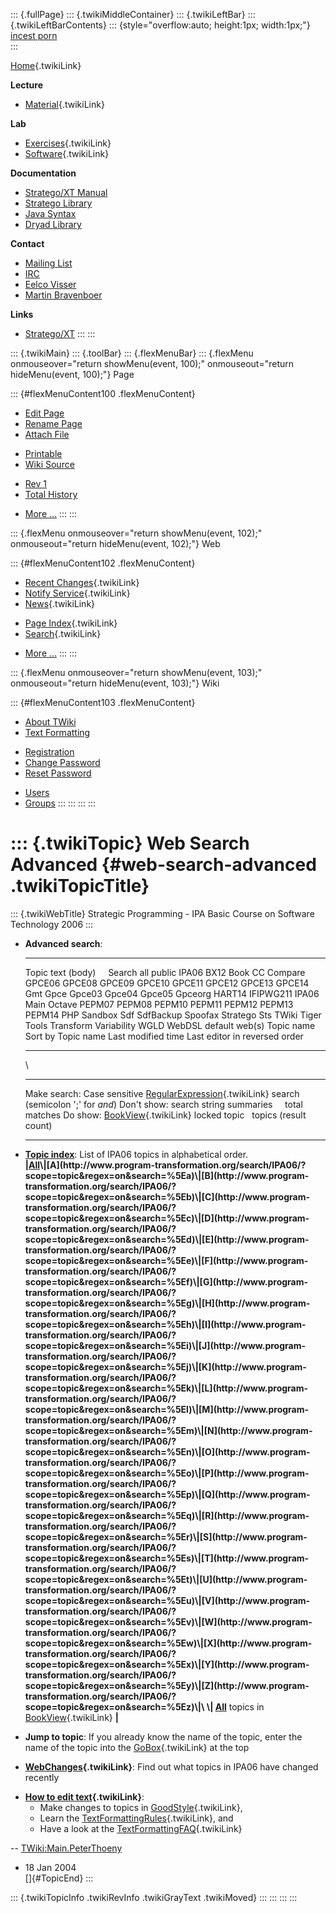 ::: {.fullPage}
::: {.twikiMiddleContainer}
::: {.twikiLeftBar}
::: {.twikiLeftBarContents}
::: {style="overflow:auto; height:1px; width:1px;"}
[incest porn](http://sexpace.net/)\
:::

[Home](WebHome){.twikiLink}

**Lecture**

-   [Material](CourseMaterial){.twikiLink}

**Lab**

-   [Exercises](CourseExercises){.twikiLink}
-   [Software](CourseSoftware){.twikiLink}

**Documentation**

-   [Stratego/XT
    Manual](http://nix.cs.uu.nl/dist/stratego/strategoxt-manual-unstable-latest/manual/)
-   [Stratego
    Library](http://nix.cs.uu.nl/dist/stratego/stratego-lib-docs-stable-latest/docs/)
-   [Java
    Syntax](http://nix.cs.uu.nl/dist/stratego/java-front-docs-stable-latest/docs/html/v1.5/languages/java-15/Main.sdf.html)
-   [Dryad
    Library](http://nix.cs.uu.nl/dist/stratego/dryad-docs-stable-latest/docs/)

**Contact**

-   [Mailing List](https://mail.cs.uu.nl/mailman/listinfo/stratego)
-   [IRC](irc://irc.freenode.net/#stratego)
-   [Eelco Visser](http://swerl.tudelft.nl/bin/view/EelcoVisser/WebHome)
-   [Martin Bravenboer](http://martin.bravenboer.name)

**Links**

-   [Stratego/XT](http://www.stratego-language.org)
:::
:::

::: {.twikiMain}
::: {.toolBar}
::: {.flexMenuBar}
::: {.flexMenu onmouseover="return showMenu(event, 100);" onmouseout="return hideMenu(event, 100);"}
Page

::: {#flexMenuContent100 .flexMenuContent}
-   [Edit
    Page](http://www.program-transformation.org/edit/IPA06/WebSearchAdvanced?t=1536828911)
-   [Rename
    Page](http://www.program-transformation.org/rename/IPA06/WebSearchAdvanced)
-   [Attach
    File](http://www.program-transformation.org/attach/IPA06/WebSearchAdvanced)

<!-- -->

-   [Printable](http://www.program-transformation.org/view/IPA06/WebSearchAdvanced?skin=print.pattern)
-   [Wiki
    Source](http://www.program-transformation.org/view/IPA06/WebSearchAdvanced?skin=text&raw=on&contenttype=text/plain)

<!-- -->

-   [Rev
    1](http://www.program-transformation.org/view/IPA06/WebSearchAdvanced?rev=1.1)
-   [Total
    History](http://www.program-transformation.org/rdiff/IPA06/WebSearchAdvanced)

<!-- -->

-   [More
    \...](http://www.program-transformation.org/oops/IPA06/WebSearchAdvanced?template=oopsmore&param1=1.1&param2=1.1)
:::
:::

::: {.flexMenu onmouseover="return showMenu(event, 102);" onmouseout="return hideMenu(event, 102);"}
Web

::: {#flexMenuContent102 .flexMenuContent}
-   [Recent Changes](WebChanges){.twikiLink}
-   [Notify Service](WebNotify){.twikiLink}
-   [News](WebNews){.twikiLink}

<!-- -->

-   [Page Index](WebIndex){.twikiLink}
-   [Search](WebSearch){.twikiLink}

<!-- -->

-   [More
    \...](http://www.program-transformation.org/oops/IPA06/WebSearchAdvanced?template=oopsmore&param1=1.1&param2=1.1)
:::
:::

::: {.flexMenu onmouseover="return showMenu(event, 103);" onmouseout="return hideMenu(event, 103);"}
Wiki

::: {#flexMenuContent103 .flexMenuContent}
-   [About
    TWiki](http://www.program-transformation.org/view/TWiki/WebHome)
-   [Text
    Formatting](http://www.program-transformation.org/view/TWiki/TextFormattingRules)

<!-- -->

-   [Registration](http://www.program-transformation.org/view/TWiki/TWikiRegistration)
-   [Change
    Password](http://www.program-transformation.org/view/TWiki/ChangePassword)
-   [Reset
    Password](http://www.program-transformation.org/view/TWiki/ResetPassword)

<!-- -->

-   [Users](http://www.program-transformation.org/view/Main/TWikiUsers)
-   [Groups](http://www.program-transformation.org/view/Main/TWikiGroups)
:::
:::
:::
:::

::: {.twikiTopic}
Web Search Advanced {#web-search-advanced .twikiTopicTitle}
===================

::: {.twikiWebTitle}
Strategic Programming - IPA Basic Course on Software Technology 2006
:::

-   **Advanced search**:
      ----------------------- --------- -------------------------------------------------------------------------------------------------------------------------------------------------------------------------------------------------------------------------------------------------------------------------------------------------------------------------------------------
      Topic text (body)       Search    all public IPA06 BX12 Book CC Compare GPCE06 GPCE08 GPCE09 GPCE10 GPCE11 GPCE12 GPCE13 GPCE14 Gmt Gpce Gpce03 Gpce04 Gpce05 Gpceorg HART14 IFIPWG211 IPA06 Main Octave PEPM07 PEPM08 PEPM10 PEPM11 PEPM12 PEPM13 PEPM14 PHP Sandbox Sdf SdfBackup Spoofax Stratego Sts TWiki Tiger Tools Transform Variability WGLD WebDSL default web(s)
      Topic name              Sort by   Topic name Last modified time Last editor in reversed order
      ----------------------- --------- -------------------------------------------------------------------------------------------------------------------------------------------------------------------------------------------------------------------------------------------------------------------------------------------------------------------------------------------

    \
      -------------- ------------------------------------------- ------------------------------------------------------------------------------------------------
      Make search:   Case sensitive                              [RegularExpression](../TWiki/RegularExpression){.twikiLink} search (semicolon \';\' for *and*)
      Don\'t show:   search string                               summaries     total matches
      Do show:       [BookView](../TWiki/BookView){.twikiLink}   locked topic   topics (result count)
      -------------- ------------------------------------------- ------------------------------------------------------------------------------------------------

<!-- -->

-   **[Topic
    index](http://www.program-transformation.org/search/IPA06/?scope=topic&regex=on&search=\.*)**:
    List of IPA06 topics in alphabetical order.\
    **\|[All](http://www.program-transformation.org/search/IPA06/?scope=topic&regex=on&search=\.*)\|[A](http://www.program-transformation.org/search/IPA06/?scope=topic&regex=on&search=%5Ea)\|[B](http://www.program-transformation.org/search/IPA06/?scope=topic&regex=on&search=%5Eb)\|[C](http://www.program-transformation.org/search/IPA06/?scope=topic&regex=on&search=%5Ec)\|[D](http://www.program-transformation.org/search/IPA06/?scope=topic&regex=on&search=%5Ed)\|[E](http://www.program-transformation.org/search/IPA06/?scope=topic&regex=on&search=%5Ee)\|[F](http://www.program-transformation.org/search/IPA06/?scope=topic&regex=on&search=%5Ef)\|[G](http://www.program-transformation.org/search/IPA06/?scope=topic&regex=on&search=%5Eg)\|[H](http://www.program-transformation.org/search/IPA06/?scope=topic&regex=on&search=%5Eh)\|[I](http://www.program-transformation.org/search/IPA06/?scope=topic&regex=on&search=%5Ei)\|[J](http://www.program-transformation.org/search/IPA06/?scope=topic&regex=on&search=%5Ej)\|[K](http://www.program-transformation.org/search/IPA06/?scope=topic&regex=on&search=%5Ek)\|[L](http://www.program-transformation.org/search/IPA06/?scope=topic&regex=on&search=%5El)\|[M](http://www.program-transformation.org/search/IPA06/?scope=topic&regex=on&search=%5Em)\|[N](http://www.program-transformation.org/search/IPA06/?scope=topic&regex=on&search=%5En)\|[O](http://www.program-transformation.org/search/IPA06/?scope=topic&regex=on&search=%5Eo)\|[P](http://www.program-transformation.org/search/IPA06/?scope=topic&regex=on&search=%5Ep)\|[Q](http://www.program-transformation.org/search/IPA06/?scope=topic&regex=on&search=%5Eq)\|[R](http://www.program-transformation.org/search/IPA06/?scope=topic&regex=on&search=%5Er)\|[S](http://www.program-transformation.org/search/IPA06/?scope=topic&regex=on&search=%5Es)\|[T](http://www.program-transformation.org/search/IPA06/?scope=topic&regex=on&search=%5Et)\|[U](http://www.program-transformation.org/search/IPA06/?scope=topic&regex=on&search=%5Eu)\|[V](http://www.program-transformation.org/search/IPA06/?scope=topic&regex=on&search=%5Ev)\|[W](http://www.program-transformation.org/search/IPA06/?scope=topic&regex=on&search=%5Ew)\|[X](http://www.program-transformation.org/search/IPA06/?scope=topic&regex=on&search=%5Ex)\|[Y](http://www.program-transformation.org/search/IPA06/?scope=topic&regex=on&search=%5Ey)\|[Z](http://www.program-transformation.org/search/IPA06/?scope=topic&regex=on&search=%5Ez)\|\
    \|
    [All](http://www.program-transformation.org/search/IPA06/?scope=topic&regex=on&bookview=on&search=\.*)**
    topics in [BookView](../TWiki/BookView){.twikiLink} **\|**

<!-- -->

-   **Jump to topic**: If you already know the name of the topic, enter
    the name of the topic into the [GoBox](../TWiki/GoBox){.twikiLink}
    at the top

<!-- -->

-   **[WebChanges](../TWiki/WebChanges){.twikiLink}**: Find out what
    topics in IPA06 have changed recently

<!-- -->

-   **[How to edit text](../TWiki/GoodStyle){.twikiLink}**:
    -   Make changes to topics in
        [GoodStyle](../TWiki/GoodStyle){.twikiLink},
    -   Learn the
        [TextFormattingRules](../TWiki/TextFormattingRules){.twikiLink},
        and
    -   Have a look at the
        [TextFormattingFAQ](../TWiki/TextFormattingFAQ){.twikiLink}

\--
[TWiki:Main.PeterThoeny](http://twiki.org/cgi-bin/view/Main.PeterThoeny "'Main.PeterThoeny' on TWiki.org")
- 18 Jan 2004\
[]{#TopicEnd}
:::

::: {.twikiTopicInfo .twikiRevInfo .twikiGrayText .twikiMoved}
:::
:::
:::
:::
